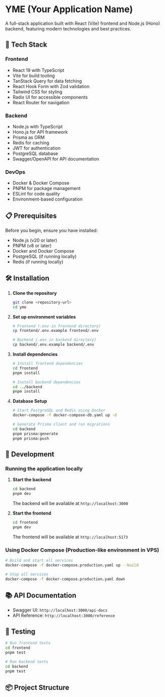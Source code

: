 # YME (Your Application Name)

A full-stack application built with React (Vite) frontend and Node.js (Hono) backend, featuring modern technologies and best practices.

## 🚀 Tech Stack

### Frontend
- React 19 with TypeScript
- Vite for build tooling
- TanStack Query for data fetching
- React Hook Form with Zod validation
- Tailwind CSS for styling
- Radix UI for accessible components
- React Router for navigation

### Backend
- Node.js with TypeScript
- Hono.js for API framework
- Prisma as ORM
- Redis for caching
- JWT for authentication
- PostgreSQL database
- Swagger/OpenAPI for API documentation

### DevOps
- Docker & Docker Compose
- PNPM for package management
- ESLint for code quality
- Environment-based configuration

## 📋 Prerequisites

Before you begin, ensure you have installed:
- Node.js (v20 or later)
- PNPM (v8 or later)
- Docker and Docker Compose
- PostgreSQL (if running locally)
- Redis (if running locally)

## 🛠 Installation

1. **Clone the repository**
   ```bash
   git clone <repository-url>
   cd yme
   ```

2. **Set up environment variables**
   ```bash
   # Frontend (.env in frontend directory)
   cp frontend/.env.example frontend/.env

   # Backend (.env in backend directory)
   cp backend/.env.example backend/.env
   ```

3. **Install dependencies**
   ```bash
   # Install frontend dependencies
   cd frontend
   pnpm install

   # Install backend dependencies
   cd ../backend
   pnpm install
   ```

4. **Database Setup**
   ```bash
   # Start PostgreSQL and Redis using Docker
   docker-compose -f docker-compose-db.yaml up -d

   # Generate Prisma client and run migrations
   cd backend
   pnpm prisma:generate
   pnpm prisma:push
   ```

## 🚀 Development

### Running the application locally

1. **Start the backend**
   ```bash
   cd backend
   pnpm dev
   ```
   The backend will be available at `http://localhost:3000`

2. **Start the frontend**
   ```bash
   cd frontend
   pnpm dev
   ```
   The frontend will be available at `http://localhost:5173`

### Using Docker Compose (Production-like environment in VPS)

```bash
# Build and start all services
docker-compose -f docker-compose.production.yaml up --build

# Stop all services
docker-compose -f docker-compose.production.yaml down
```

## 📚 API Documentation

- Swagger UI: `http://localhost:3000/api-docs`
- API Reference: `http://localhost:3000/reference`

## 🧪 Testing

```bash
# Run frontend tests
cd frontend
pnpm test

# Run backend tests
cd backend
pnpm test
```

## 📦 Project Structure
